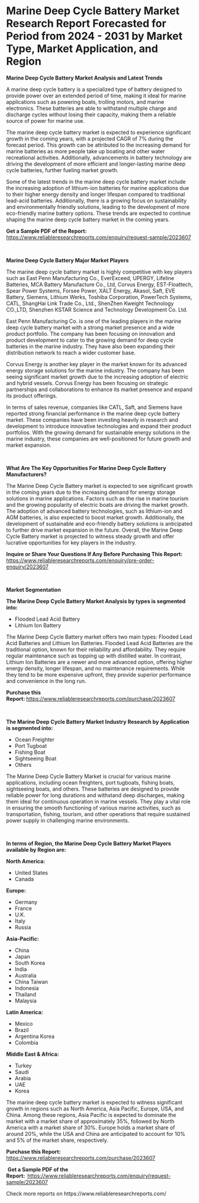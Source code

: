 <p><h1>Marine Deep Cycle Battery Market Research Report Forecasted for Period from 2024 -  2031 by Market Type, Market Application, and Region</h1></p><p><strong>Marine Deep Cycle Battery Market Analysis and Latest Trends</strong></p>
<p><p>A marine deep cycle battery is a specialized type of battery designed to provide power over an extended period of time, making it ideal for marine applications such as powering boats, trolling motors, and marine electronics. These batteries are able to withstand multiple charge and discharge cycles without losing their capacity, making them a reliable source of power for marine use.</p><p>The marine deep cycle battery market is expected to experience significant growth in the coming years, with a projected CAGR of 7% during the forecast period. This growth can be attributed to the increasing demand for marine batteries as more people take up boating and other water recreational activities. Additionally, advancements in battery technology are driving the development of more efficient and longer-lasting marine deep cycle batteries, further fueling market growth.</p><p>Some of the latest trends in the marine deep cycle battery market include the increasing adoption of lithium-ion batteries for marine applications due to their higher energy density and longer lifespan compared to traditional lead-acid batteries. Additionally, there is a growing focus on sustainability and environmentally friendly solutions, leading to the development of more eco-friendly marine battery options. These trends are expected to continue shaping the marine deep cycle battery market in the coming years.</p></p>
<p><strong>Get a Sample PDF of the Report:&nbsp;</strong> <a href="https://www.reliableresearchreports.com/enquiry/request-sample/2023607">https://www.reliableresearchreports.com/enquiry/request-sample/2023607</a></p>
<p>&nbsp;</p>
<p><strong>Marine Deep Cycle Battery Major Market Players</strong></p>
<p><p>The marine deep cycle battery market is highly competitive with key players such as East Penn Manufacturing Co., EverExceed, UPERGY, Lifeline Batteries, MCA Battery Manufacture Co., Ltd, Corvus Energy, EST-Floattech, Spear Power Systems, Forsee Power, XALT Energy, Akasol, Saft, EVE Battery, Siemens, Lithium Werks, Toshiba Corporation, PowerTech Systems, CATL, ShangHai Link Trade Co., Ltd., ShenZhen Kweight Technology CO.,LTD, Shenzhen KSTAR Science and Technology Development Co. Ltd.</p><p>East Penn Manufacturing Co. is one of the leading players in the marine deep cycle battery market with a strong market presence and a wide product portfolio. The company has been focusing on innovation and product development to cater to the growing demand for deep cycle batteries in the marine industry. They have also been expanding their distribution network to reach a wider customer base.</p><p>Corvus Energy is another key player in the market known for its advanced energy storage solutions for the marine industry. The company has been seeing significant market growth due to the increasing adoption of electric and hybrid vessels. Corvus Energy has been focusing on strategic partnerships and collaborations to enhance its market presence and expand its product offerings.</p><p>In terms of sales revenue, companies like CATL, Saft, and Siemens have reported strong financial performance in the marine deep cycle battery market. These companies have been investing heavily in research and development to introduce innovative technologies and expand their product portfolios. With the growing demand for sustainable energy solutions in the marine industry, these companies are well-positioned for future growth and market expansion.</p></p>
<p>&nbsp;</p>
<p><strong>What Are The Key Opportunities For Marine Deep Cycle Battery Manufacturers?</strong></p>
<p><p>The Marine Deep Cycle Battery market is expected to see significant growth in the coming years due to the increasing demand for energy storage solutions in marine applications. Factors such as the rise in marine tourism and the growing popularity of electric boats are driving the market growth. The adoption of advanced battery technologies, such as lithium-ion and AGM batteries, is also expected to boost market growth. Additionally, the development of sustainable and eco-friendly battery solutions is anticipated to further drive market expansion in the future. Overall, the Marine Deep Cycle Battery market is projected to witness steady growth and offer lucrative opportunities for key players in the industry.</p></p>
<p><strong>Inquire or Share Your Questions If Any Before Purchasing This Report:</strong> <a href="https://www.reliableresearchreports.com/enquiry/pre-order-enquiry/2023607">https://www.reliableresearchreports.com/enquiry/pre-order-enquiry/2023607</a></p>
<p>&nbsp;</p>
<p><strong>Market Segmentation</strong></p>
<p><strong>The Marine Deep Cycle Battery Market Analysis by types is segmented into:</strong></p>
<p><ul><li>Flooded Lead Acid Battery</li><li>Lithium Ion Battery</li></ul></p>
<p><p>The Marine Deep Cycle Battery market offers two main types: Flooded Lead Acid Batteries and Lithium Ion Batteries. Flooded Lead Acid Batteries are the traditional option, known for their reliability and affordability. They require regular maintenance such as topping up with distilled water. In contrast, Lithium Ion Batteries are a newer and more advanced option, offering higher energy density, longer lifespan, and no maintenance requirements. While they tend to be more expensive upfront, they provide superior performance and convenience in the long run.</p></p>
<p><strong>Purchase this Report:&nbsp;</strong><a href="https://www.reliableresearchreports.com/purchase/2023607">https://www.reliableresearchreports.com/purchase/2023607</a></p>
<p>&nbsp;</p>
<p><strong>The Marine Deep Cycle Battery Market Industry Research by Application is segmented into:</strong></p>
<p><ul><li>Ocean Freighter</li><li>Port Tugboat</li><li>Fishing Boat</li><li>Sightseeing Boat</li><li>Others</li></ul></p>
<p><p>The Marine Deep Cycle Battery Market is crucial for various marine applications, including ocean freighters, port tugboats, fishing boats, sightseeing boats, and others. These batteries are designed to provide reliable power for long durations and withstand deep discharges, making them ideal for continuous operation in marine vessels. They play a vital role in ensuring the smooth functioning of various marine activities, such as transportation, fishing, tourism, and other operations that require sustained power supply in challenging marine environments.</p></p>
<p>&nbsp;</p>
<p><strong>In terms of Region, the Marine Deep Cycle Battery Market Players available by Region are:</strong></p>
<p>
    <p> <strong> North America: </strong>
        <ul>
            <li>United States</li>
            <li>Canada</li>
        </ul>
        </p> 
    <p> <strong> Europe: </strong>
        <ul>
            <li>Germany</li>
            <li>France</li>
            <li>U.K.</li>
            <li>Italy</li>
            <li>Russia</li>
        </ul>
        </p> 
    <p> <strong> Asia-Pacific: </strong>
        <ul>
            <li>China</li>
            <li>Japan</li>
            <li>South Korea</li>
            <li>India</li>
            <li>Australia</li>
            <li>China Taiwan</li>
            <li>Indonesia</li>
            <li>Thailand</li>
            <li>Malaysia</li>
        </ul>
        </p> 
    <p> <strong> Latin America: </strong>
        <ul>
            <li>Mexico</li>
            <li>Brazil</li>
            <li>Argentina Korea</li>
            <li>Colombia</li>
        </ul>
        </p> 
    <p> <strong> Middle East & Africa: </strong>
        <ul>
            <li>Turkey</li>
            <li>Saudi</li>
            <li>Arabia</li>
            <li>UAE</li>
            <li>Korea</li>
        </ul>
    </p>
    </p>
<p><p>The marine deep cycle battery market is expected to witness significant growth in regions such as North America, Asia Pacific, Europe, USA, and China. Among these regions, Asia Pacific is expected to dominate the market with a market share of approximately 35%, followed by North America with a market share of 30%. Europe holds a market share of around 20%, while the USA and China are anticipated to account for 10% and 5% of the market share, respectively.</p></p>
<p><strong>Purchase this Report: </strong><a href="https://www.reliableresearchreports.com/purchase/2023607">https://www.reliableresearchreports.com/purchase/2023607</a></p>
<p>&nbsp;<strong>Get a Sample PDF of the Report:&nbsp;&nbsp;</strong><a href="https://www.reliableresearchreports.com/enquiry/request-sample/2023607">https://www.reliableresearchreports.com/enquiry/request-sample/2023607</a></p>
<p><strong></strong></p>
<p>Check more reports on https://www.reliableresearchreports.com/</p>